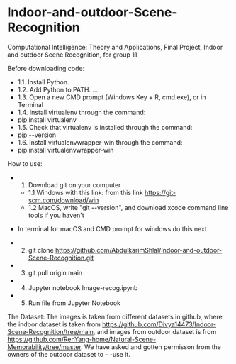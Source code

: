 # Indoor-and-outdoor-Scene-Recognition
Computational Intelligence: Theory and Applications, Final Project, Indoor and outdoor Scene Recognition, for group 11

Before downloading code:
   - 1.1. Install Python.
  - 1.2. Add Python to PATH. ...
  - 1.3. Open a new CMD prompt (Windows Key + R, cmd.exe), or in Terminal
  - 1.4. Install virtualenv through the command:
  - pip install virtualenv
  - 1.5. Check that virtualenv is installed through the command:
  - pip --version
  - 1.6. Install virtualenvwrapper-win through the command:
  - pip install virtualenvwrapper-win

How to use:
  - 1. Download git on your computer
     - 1.1  Windows with this link: from this link https://git-scm.com/download/win
     - 1.2  MacOS, write "git --version", and download xcode command line tools if you haven't
 
  - In terminal for macOS and CMD prompt for windows do this next
  - 2. git clone https://github.com/AbdulkarimShlal/Indoor-and-outdoor-Scene-Recognition.git
  - 3. git pull origin main
  - 4. Jupyter notebook Image-recog.ipynb
  - 5. Run file from Jupyter Notebook

The Dataset: 
The images is taken from different datasets in github, where the indoor dataset is taken from https://github.com/Divya14473/Indoor-Scene-Recognition/tree/main, and images from  outdoor dataset is from https://github.com/RenYang-home/Natural-Scene-Memorability/tree/master. We have asked and gotten permisson from the owners of the outdoor dataset to - -use it. 

